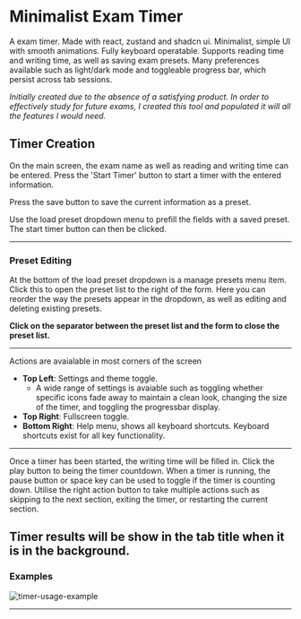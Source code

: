 # Minimalist Exam Timer

A exam timer. Made with react, zustand and shadcn ui. Minimalist, simple UI with smooth animations. Fully keyboard operatable.
Supports reading time and writing time, as well as saving exam presets.
Many preferences available such as light/dark mode and toggleable progress bar, which persist across tab sessions.

_Initially created due to the absence of a satisfying product. In order to effectively study for future exams, I created this tool and populated it will all the features I would need._

## Timer Creation
On the main screen, the exam name as well as reading and writing time can be entered.
Press the 'Start Timer' button to start a timer with the entered information.

Press the save button to save the current information as a preset.

Use the load preset dropdown menu to prefill the fields with a saved preset. The start timer button can then be clicked.

---
### Preset Editing
At the bottom of the load preset dropdown is a manage presets menu item. Click this to open the preset list to the right of the form.
Here you can reorder the way the presets appear in the dropdown, as well as editing and deleting existing presets.

**Click on the separator between the preset list and the form to close the preset list.**

---

Actions are avaialable in most corners of the screen
- **Top Left**: Settings and theme toggle.
  - A wide range of settings is avaiable such as toggling whether specific icons fade away to maintain a clean look, changing the size of the timer, and toggling the progressbar display.
- **Top Right**: Fullscreen toggle.
- **Bottom Right**: Help menu, shows all keyboard shortcuts. Keyboard shortcuts exist for all key functionality.


---

Once a timer has been started, the writing time will be filled in. Click the play button to being the timer countdown.
When a timer is running, the pause button or space key can be used to toggle if the timer is counting down.
Utilise the right action button to take multiple actions such as skipping to the next section, exiting the timer, or restarting the current section.

Timer results will be show in the tab title when it is in the background.
---
### Examples


![timer-usage-example](https://github.com/user-attachments/assets/796829ca-b3a6-4061-88a2-6d0d7f73a209)

---
